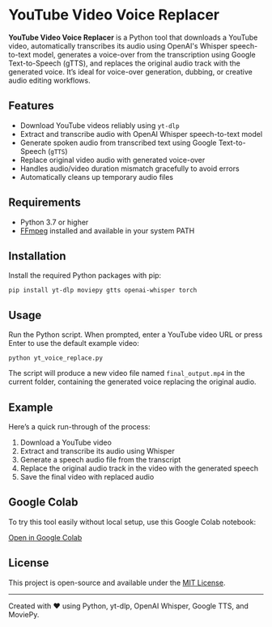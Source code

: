 <!DOCTYPE html>
<html lang="en">
<head>
  <meta charset="UTF-8" />
  <meta name="viewport" content="width=device-width, initial-scale=1" />
</head>
<body>
  <h1>YouTube Video Voice Replacer</h1>

  <p>
    <strong>YouTube Video Voice Replacer</strong> is a Python tool that downloads a YouTube video, automatically transcribes its audio using OpenAI's Whisper speech-to-text model, generates a voice-over from the transcription using Google Text-to-Speech (gTTS), and replaces the original audio track with the generated voice. It’s ideal for voice-over generation, dubbing, or creative audio editing workflows.
  </p>

  <h2>Features</h2>
  <ul>
    <li>Download YouTube videos reliably using <code>yt-dlp</code></li>
    <li>Extract and transcribe audio with OpenAI Whisper speech-to-text model</li>
    <li>Generate spoken audio from transcribed text using Google Text-to-Speech (<code>gTTS</code>)</li>
    <li>Replace original video audio with generated voice-over</li>
    <li>Handles audio/video duration mismatch gracefully to avoid errors</li>
    <li>Automatically cleans up temporary audio files</li>
  </ul>

  <h2>Requirements</h2>
  <ul>
    <li>Python 3.7 or higher</li>
    <li><a href="https://ffmpeg.org/download.html" target="_blank" rel="noopener">FFmpeg</a> installed and available in your system PATH</li>
  </ul>

  <h2>Installation</h2>
  <p>Install the required Python packages with pip:</p>
  <pre><code>pip install yt-dlp moviepy gtts openai-whisper torch</code></pre>

  <h2>Usage</h2>
  <p>Run the Python script. When prompted, enter a YouTube video URL or press Enter to use the default example video:</p>
  <pre><code>python yt_voice_replace.py</code></pre>
  <p>The script will produce a new video file named <code>final_output.mp4</code> in the current folder, containing the generated voice replacing the original audio.</p>

  <h2>Example</h2>
  <p>Here’s a quick run-through of the process:</p>
  <ol>
    <li>Download a YouTube video</li>
    <li>Extract and transcribe its audio using Whisper</li>
    <li>Generate a speech audio file from the transcript</li>
    <li>Replace the original audio track in the video with the generated speech</li>
    <li>Save the final video with replaced audio</li>
  </ol>

  <h2>Google Colab</h2>
  <p>To try this tool easily without local setup, use this Google Colab notebook:</p>
  <a href="https://colab.research.google.com/drive/1DSOKZtxclVBGr-gDqRDV-byXm1vcrpw4?usp=sharing" target="_blank" rel="noopener" class="button">Open in Google Colab</a>


  <h2>License</h2>
  <p>This project is open-source and available under the <a href="https://opensource.org/licenses/MIT" target="_blank" rel="noopener">MIT License</a>.</p>

  <hr />
  <p>Created with ❤️ using Python, yt-dlp, OpenAI Whisper, Google TTS, and MoviePy.</p>
</body>
</html>
